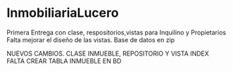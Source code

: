 # InmobiliariaLucero
Primera Entrega con clase, respositorios,vistas para Inquilino y Propietarios
Falta mejorar el diseño de las vistas.
Base de datos en zip

NUEVOS CAMBIOS. 
CLASE INMUEBLE, REPOSITORIO Y VISTA INDEX
FALTA CREAR TABLA INMUEBLE EN BD
